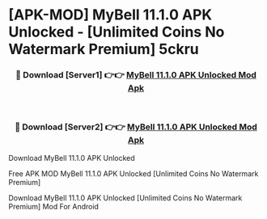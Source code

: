 # [APK-MOD] MyBell 11.1.0 APK Unlocked - [Unlimited Coins No Watermark Premium] 5ckru



<div align="center">
<h3>🔴 Download [Server1] 👉👉 <a href="https://momento.my/?title=MyBell_11.1.0_APK_Unlocked">MyBell 11.1.0 APK Unlocked Mod Apk</a></h3><br>

<h3>🔴 Download [Server2] 👉👉 <a href="https://momento.my/?title=MyBell_11.1.0_APK_Unlocked">MyBell 11.1.0 APK Unlocked Mod Apk</a></h3>
</div>



Download MyBell 11.1.0 APK Unlocked 

Free APK MOD MyBell 11.1.0 APK Unlocked [Unlimited Coins No Watermark Premium]

Download MyBell 11.1.0 APK Unlocked [Unlimited Coins No Watermark Premium] Mod For Android
